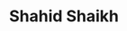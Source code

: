 ---
title: 'Shahid Shaikh'
url: 'https://www.shahidshaikh.com'
tags: ['web developer', 'personal site']
updatesFeed: 'https://www.shahidshaikh.com/feed'
nsfw: false
rss: false
---